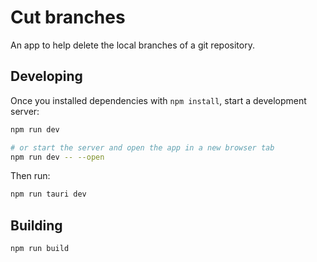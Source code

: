 # Cut branches

An app to help delete the local branches of a git repository.

## Developing

Once you installed dependencies with `npm install`, start a development server:

```bash
npm run dev

# or start the server and open the app in a new browser tab
npm run dev -- --open
```

Then run:

```bash
npm run tauri dev
```

## Building

```bash
npm run build
```
